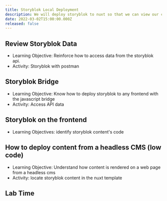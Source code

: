 ```yaml
---
title: Storyblok Local Deployment
description: We will deploy storyblok to nuxt so that we can view our content.
date: 2022-03-02T15:00:00.000Z
released: false
---
```


## Review Storyblok Data

- Learning Objective: Reinforce how to access data from the storyblok api.
- Activity: Storyblok with postman

## Storyblok Bridge

- Learning Objective: Know how to deploy storyblok to any frontend with the javascript bridge
- Activity: Access API data

## Storyblok on the frontend

- Learning Objectives: identify storyblok content's code

## How to deploy content from a headless CMS (low code)

- Learning Objective: Understand how content is rendered on a web page from a headless cms
- Activity: locate storyblok content in the nuxt template

## Lab Time
